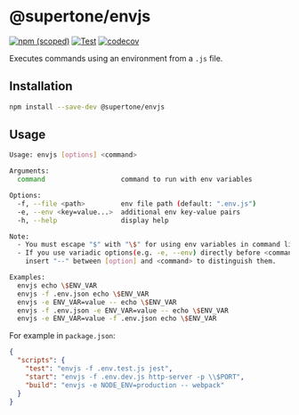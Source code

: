 # @supertone/envjs

[![npm (scoped)](https://img.shields.io/npm/v/@supertone/envjs)](https://www.npmjs.com/package/@supertone/envjs)
[![Test](https://github.com/supertone-inc/envjs/actions/workflows/test.yml/badge.svg?branch=main)](https://github.com/supertone-inc/envjs/actions/workflows/test.yml)
[![codecov](https://codecov.io/gh/supertone-inc/envjs/branch/main/graph/badge.svg?token=WR97D6K6RG)](https://codecov.io/gh/supertone-inc/envjs)

Executes commands using an environment from a `.js` file.

## Installation

```sh
npm install --save-dev @supertone/envjs
```

## Usage

```sh
Usage: envjs [options] <command>

Arguments:
  command                   command to run with env variables

Options:
  -f, --file <path>         env file path (default: ".env.js")
  -e, --env <key=value...>  additional env key-value pairs
  -h, --help                display help

Note:
  - You must escape "$" with "\$" for using env variables in command line.
  - If you use variadic options(e.g. -e, --env) directly before <command>,
    insert "--" between [option] and <command> to distinguish them.

Examples:
  envjs echo \$ENV_VAR
  envjs -f .env.json echo \$ENV_VAR
  envjs -e ENV_VAR=value -- echo \$ENV_VAR
  envjs -f .env.json -e ENV_VAR=value -- echo \$ENV_VAR
  envjs -e ENV_VAR=value -f .env.json echo \$ENV_VAR
```

For example in `package.json`:

```json
{
  "scripts": {
    "test": "envjs -f .env.test.js jest",
    "start": "envjs -f .env.dev.js http-server -p \\$PORT",
    "build": "envjs -e NODE_ENV=production -- webpack"
  }
}
```
